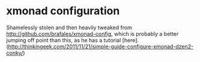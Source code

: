 xmonad configuration
====================

Shamelessly stolen and then heavily tweaked from http://github.com/brafales/xmonad-config, which is probably a better jumping off point than this, as he has a tutorial [here].(http://thinkingeek.com/2011/11/21/simple-guide-configure-xmonad-dzen2-conky/)
